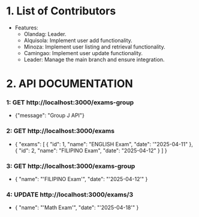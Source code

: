 # 1. List of Contributors

- Features:
  - Olandag: Leader.
  - Alquisola: Implement user add functionality.
  - Minoza: Implement user listing and retrieval functionality.
  - Camingao: Implement user update functionality.
  - Leader: Manage the main branch and ensure integration.

# 2. API DOCUMENTATION
### 1: GET http://localhost:3000/exams-group
- {"message": "Group J API"}

### 2: GET http://localhost:3000/exams
- {
  "exams": [
    { 
      "id": 1, 
      "name": "ENGLISH Exam", 
      "date": '"2025-04-11"
    },
    { 
      "id": 2, 
      "name": "FILIPINO Exam", 
      "date": "2025-04-12" 
    }
  ]
}

### 3: GET http://localhost:3000/exams-group
- { "name": "'FILIPINO Exam'", "date": "'2025-04-12'" }

### 4: UPDATE http://localhost:3000/exams/3
- { "name": "'Math Exam'", "date": "'2025-04-18'" }
